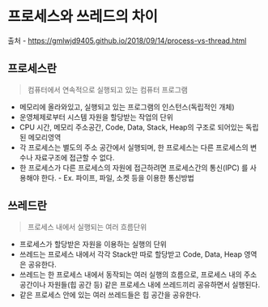 # 프로세스와 쓰레드의 차이

출처 - https://gmlwjd9405.github.io/2018/09/14/process-vs-thread.html

## 프로세스란

> 컴퓨터에서 연속적으로 실행되고 있는 컴퓨터 프로그램

- 메모리에 올라와있고, 실행되고 있는 프로그램의 인스턴스(독립적인 개체)
- 운영체제로부터 시스템 자원을 할당받는 작업의 단위
- CPU 시간, 메모리 주소공간, Code, Data, Stack, Heap의 구조로 되어있는 독립된 메모리영역
- 각 프로세스는 별도의 주소 공간에서 실행되며, 한 프로세스는 다른 프로세스의 변수나 자료구조에 접근할 수 없다.
- 한 프로세스가 다른 프로세스의 자원에 접근하려면 프로세스간의 통신(IPC) 를 사용해야 한다. - Ex. 파이프, 파일, 소켓 등을 이용한 통신방법

## 쓰레드란

> 프로세스 내에서 실행되는 여러 흐름단위

- 프로세스가 할당받은 자원을 이용하는 실행의 단위
- 쓰레드는 프로세스 내에서 각각 Stack만 따로 할당받고 Code, Data, Heap 영역은 공유한다.
- 쓰레드는 한 프로세스 내에서 동작되는 여러 실행의 흐름으로, 프로세스 내의 주소 공간이나 자원들(힙 공간 등) 같은 프로세스 내에 쓰레드끼리 공유하면서 실행된다.
- 같은 프로세스 안에 있는 여러 쓰레드들은 힙 공간을 공유한다.
